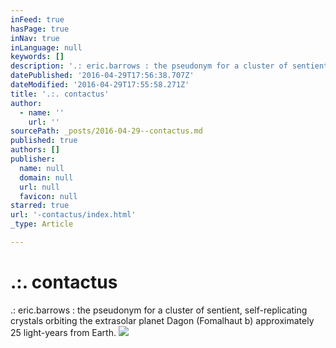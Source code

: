 ```yaml
---
inFeed: true
hasPage: true
inNav: true
inLanguage: null
keywords: []
description: '.: eric.barrows : the pseudonym for a cluster of sentient, self-replicating crystals orbiting the extrasolar planet Dagon (Fomalhaut b) approximately 25 light-years from Earth.'
datePublished: '2016-04-29T17:56:38.707Z'
dateModified: '2016-04-29T17:55:58.271Z'
title: '.:. contactus'
author:
  - name: ''
    url: ''
sourcePath: _posts/2016-04-29--contactus.md
published: true
authors: []
publisher:
  name: null
  domain: null
  url: null
  favicon: null
starred: true
url: '-contactus/index.html'
_type: Article

---
```

# .:. contactus

.: eric.barrows : the pseudonym for a cluster of sentient, self-replicating crystals orbiting the extrasolar planet Dagon (Fomalhaut b) approximately 25 light-years from Earth.
![](https://s3-us-west-2.amazonaws.com/the-grid-img/p/4c9c605889b97541fc7bd9550a0d97b40947f542.jpg)